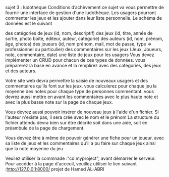 sujet 3 : ludothèque
Conditions d’achèvement
ce sujet va vous permettre de fournir une interface de gestion d'une ludothèque. Les usagers pourront commenter les jeux et les ajouter dans leur liste personnelle. Le schéma de données est le suivant

des catégories de jeux (id, nom, descriptif)
des jeux (id, titre, année de sortie, photo boite, éditeur, auteur,  catégorie)
des auteurs (id, nom, prénom, âge, photos)
des joueurs (id, nom prénom, mail, mot de passe, type => professionnel ou particulier)
des commentaires sur les jeux (Jeux, Joueurs, note,  commentaire, date)
une liste de jeux pour les usagers
Vous devez implémenter un CRUD pour chacun de ces types de données. vous préparerez la base en avance et la remplirez avec des catégories, des jeux et des auteurs.

Votre site web devra permettre la saisie de nouveaux usagers et des commentaires qu'ils font sur les jeux. vous calculerez pour chaque jeu la moyenne des notes pour chaque type de personnes commentant. vous devrez aussi mettre en avant les commentaires avec le plus haute note et avec la plus basse note sur la page de chaque jeux.

 Vous devrez aussi pouvoir insérer de nouveau jeux à l'aide d'un fichier. Si l'auteur n'existe pas, il sera crée avec le nom et le prénom La structure du fichier attendu devra bien sur être décrite soit dans une aide, soit en préambule de la page de chargement.

Vous devrez être à même de pouvoir générer une fiche pour un joueur, avec sa liste de jeux et les commentaires qu'il a pu faire sur chaque jeux ainsi que la note moyenne du jeu



Veuilez utiliser la commnade :"cd myproject", avant démarrer le serveur.
Pour accéder à la page d'acceuil, veuillez utiliser le lien suivant :http://127.0.0.1:8000/
projet de Hamed AL-ABRI

